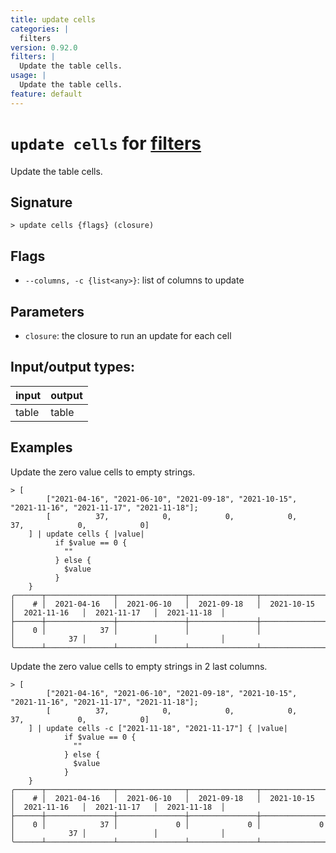 ```yaml
---
title: update cells
categories: |
  filters
version: 0.92.0
filters: |
  Update the table cells.
usage: |
  Update the table cells.
feature: default
---
```

<!-- This file is automatically generated. Please edit the command in https://github.com/nushell/nushell instead. -->

# `update cells` for [filters](/commands/categories/filters.md)

<div class='command-title'>Update the table cells.</div>

## Signature

```> update cells {flags} (closure)```

## Flags

 -  `--columns, -c {list<any>}`: list of columns to update

## Parameters

 -  `closure`: the closure to run an update for each cell


## Input/output types:

| input | output |
| ----- | ------ |
| table | table  |

## Examples

Update the zero value cells to empty strings.
```nu
> [
        ["2021-04-16", "2021-06-10", "2021-09-18", "2021-10-15", "2021-11-16", "2021-11-17", "2021-11-18"];
        [          37,            0,            0,            0,           37,            0,            0]
    ] | update cells { |value|
          if $value == 0 {
            ""
          } else {
            $value
          }
    }
╭──────┬───────────────┬───────────────┬───────────────┬───────────────┬───────────────┬───────────────┬──────────────╮
│    # │  2021-04-16   │  2021-06-10   │  2021-09-18   │  2021-10-15   │  2021-11-16   │  2021-11-17   │  2021-11-18  │
├──────┼───────────────┼───────────────┼───────────────┼───────────────┼───────────────┼───────────────┼──────────────┤
│    0 │            37 │               │               │               │            37 │               │              │
╰──────┴───────────────┴───────────────┴───────────────┴───────────────┴───────────────┴───────────────┴──────────────╯

```

Update the zero value cells to empty strings in 2 last columns.
```nu
> [
        ["2021-04-16", "2021-06-10", "2021-09-18", "2021-10-15", "2021-11-16", "2021-11-17", "2021-11-18"];
        [          37,            0,            0,            0,           37,            0,            0]
    ] | update cells -c ["2021-11-18", "2021-11-17"] { |value|
            if $value == 0 {
              ""
            } else {
              $value
            }
    }
╭──────┬───────────────┬───────────────┬───────────────┬───────────────┬───────────────┬───────────────┬──────────────╮
│    # │  2021-04-16   │  2021-06-10   │  2021-09-18   │  2021-10-15   │  2021-11-16   │  2021-11-17   │  2021-11-18  │
├──────┼───────────────┼───────────────┼───────────────┼───────────────┼───────────────┼───────────────┼──────────────┤
│    0 │            37 │             0 │             0 │             0 │            37 │               │              │
╰──────┴───────────────┴───────────────┴───────────────┴───────────────┴───────────────┴───────────────┴──────────────╯

```
